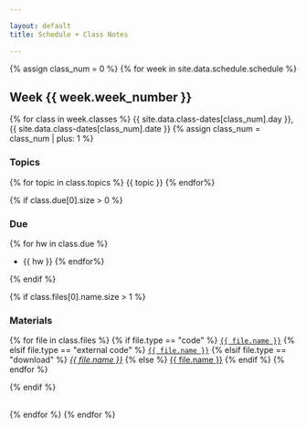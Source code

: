 ```yaml
---

layout: default
title: Schedule + Class Notes

---
```


{% assign class_num = 0 %} 
{% for week in site.data.schedule.schedule %}


## Week {{ week.week_number }}

{% for class in week.classes %}
{{ site.data.class-dates[class_num].day }}, {{ site.data.class-dates[class_num].date }}
{% assign class_num = class_num | plus: 1 %}
<div class="week" markdown="1">

<!-- TOPICS -->
<div class="week-column topics" markdown="1">

### Topics
{% for topic in class.topics %}
{{ topic }}
{% endfor%}

</div>

<!-- DUE -->
{% if class.due[0].size > 0 %}
<div class="week-column assigned" markdown="1">

### Due
{% for hw in class.due %}
- {{ hw }}
{% endfor%}

</div>
{% endif %}

<!-- MATERIALS -->
{% if class.files[0].name.size > 1 %} 
<div class="week-column materials" markdown="1">

### Materials

{% for file in class.files %}
{% if file.type == "code" %}
  <a href="{{ site.url }}{{ site.baseurl }}{{ file.path }}" >`{{ file.name }}`</a>
{% elsif file.type == "external code" %}
  <a href="{{ file.path }}" >`{{ file.name }}`</a>
{% elsif file.type == "download" %}
  <a href="{{ site.url }}{{ site.baseurl }}{{ file.path }}" download>*{{ file.name }}*</a>
{% else %}
  <a href="{{ site.url }}{{ site.baseurl }}{{ file.path }}" >{{ file.name }}</a>
{% endif %}
{% endfor %}

</div>
{% endif %}
</div>
<br>

{% endfor %}
{% endfor %}
